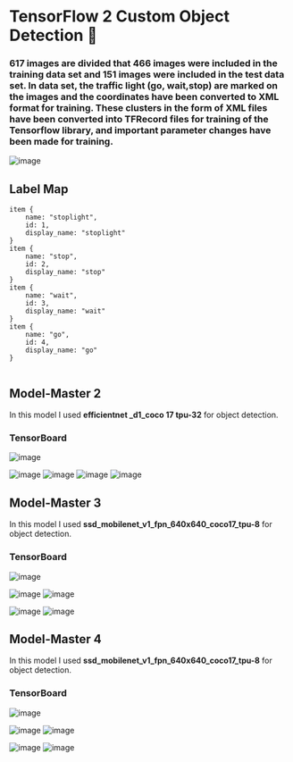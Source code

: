 # **TensorFlow 2  Custom Object Detection** :candy:

###  617  images are divided that 466 images were included in the training data set and 151 images were included in the test data set. In  data set, the traffic light (go, wait,stop)  are marked on the images and the coordinates have been converted to XML format for training. These clusters in the form of XML files have been converted into TFRecord files for training of the Tensorflow library, and important parameter changes have been made for training. ###
![image](https://github.com/NurFortuna/Custom_Object_Detection/blob/main/model4/test/test_images/test7.jpg)

##  Label Map ##
 
```
item {
    name: "stoplight",
    id: 1,
    display_name: "stoplight"
}
item {
    name: "stop",
    id: 2,
    display_name: "stop"
}
item {
    name: "wait",
    id: 3,
    display_name: "wait"
}
item {
    name: "go",
    id: 4,
    display_name: "go"
}


```

## Model-Master 2 ##
In this model I used **efficientnet _d1_coco 17 tpu-32** for object detection. 

### TensorBoard ###
![image](https://github.com/NurFortuna/Custom_Object_Detection/blob/main/model2/test/result_images/graphs.JPG)

![image](https://github.com/NurFortuna/Custom_Object_Detection/blob/main/model2/test/result_images/result2.png)
![image](https://github.com/NurFortuna/Custom_Object_Detection/blob/main/model2/test/result_images/result4.png)
![image](https://github.com/NurFortuna/Custom_Object_Detection/blob/main/model2/test/result_images/result5.png)
![image](https://github.com/NurFortuna/Custom_Object_Detection/blob/main/model2/test/result_images/result3.png)

## Model-Master 3 ##
In this model I used **ssd_mobilenet_v1_fpn_640x640_coco17_tpu-8** for object detection. 
### TensorBoard ###
![image](https://github.com/NurFortuna/Custom_Object_Detection/blob/main/model3/test/result_images/result1.JPG)

![image](https://github.com/NurFortuna/Custom_Object_Detection/blob/main/model3/test/result_images/result2.png)
![image](https://github.com/NurFortuna/Custom_Object_Detection/blob/main/model3/test/result_images/result1.png)

![image](https://github.com/NurFortuna/Custom_Object_Detection/blob/main/model3/test/result_images/result7.png)
![image](https://github.com/NurFortuna/Custom_Object_Detection/blob/main/model3/test/result_images/result5.png)


## Model-Master 4 ##
In this model I used **ssd_mobilenet_v1_fpn_640x640_coco17_tpu-8** for object detection. 
### TensorBoard ###
![image](https://github.com/NurFortuna/Custom_Object_Detection/blob/main/model4/test/result_images/tensorboard.JPG)

![image](https://github.com/NurFortuna/Custom_Object_Detection/blob/main/model4/test/result_images/2.png)
![image](https://github.com/NurFortuna/Custom_Object_Detection/blob/main/model4/test/result_images/1.png)

![image](https://github.com/NurFortuna/Custom_Object_Detection/blob/main/model4/test/result_images/4.png)
![image](https://github.com/NurFortuna/Custom_Object_Detection/blob/main/model4/test/result_images/5.png)



